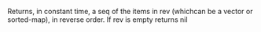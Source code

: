 Returns, in constant time, a seq of the items in rev (whichcan be a vector or sorted-map), in reverse order. If rev is empty returns nil